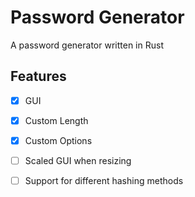# Password Generator
A password generator written in Rust

## Features
- [x] GUI
- [x] Custom Length
- [x] Custom Options
- [ ] Scaled GUI when resizing
- [ ] Support for different hashing methods

